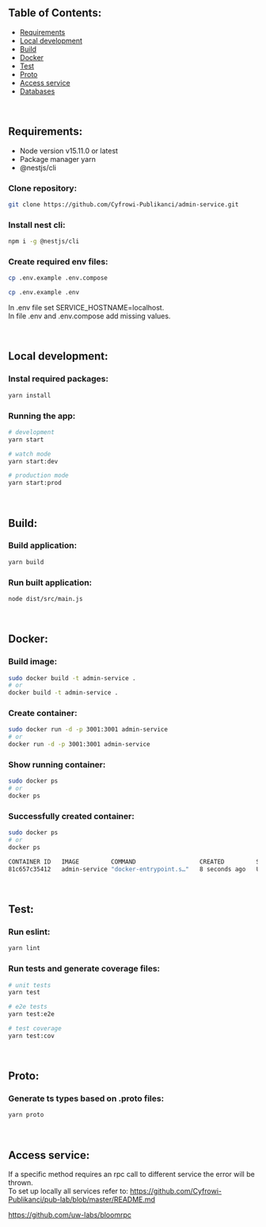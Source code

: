 ## Table of Contents:
* [Requirements](https://github.com/Cyfrowi-Publikanci/admin-service#requirements)
* [Local development](https://github.com/Cyfrowi-Publikanci/admin-service#local-development)
* [Build](https://github.com/Cyfrowi-Publikanci/admin-service#build)
* [Docker](https://github.com/Cyfrowi-Publikanci/admin-service#docker)
* [Test](https://github.com/Cyfrowi-Publikanci/admin-service#test)
* [Proto](https://github.com/Cyfrowi-Publikanci/admin-service#proto)
* [Access service](https://github.com/Cyfrowi-Publikanci/admin-service#access-service)
* [Databases](https://github.com/Cyfrowi-Publikanci/pub-lab#databases)

<br/>

## Requirements:
* Node version v15.11.0 or latest
* Package manager yarn
* @nestjs/cli

### Clone repository:

```bash
git clone https://github.com/Cyfrowi-Publikanci/admin-service.git
```

### Install nest cli:

```bash
npm i -g @nestjs/cli
```

### Create required env files:

```bash
cp .env.example .env.compose
```

```bash
cp .env.example .env
```

In .env file set SERVICE_HOSTNAME=localhost.<br/>
In file .env and .env.compose add missing values.

<br/>

## Local development:

### Instal required packages:

```bash
yarn install
```

### Running the app:

```bash
# development
yarn start

# watch mode
yarn start:dev

# production mode
yarn start:prod
```

<br/>

## Build:

### Build application:

```bash
yarn build
```

### Run built application:

```bash
node dist/src/main.js
```

<br/>

## Docker:

### Build image:

```bash
sudo docker build -t admin-service .
# or
docker build -t admin-service .
```

### Create container:

```bash
sudo docker run -d -p 3001:3001 admin-service
# or
docker run -d -p 3001:3001 admin-service
```

### Show running container:

```bash
sudo docker ps
# or
docker ps
```

### Successfully created container:

```bash
sudo docker ps
# or
docker ps
```

```bash
CONTAINER ID   IMAGE         COMMAND                  CREATED         STATUS         PORTS                    NAMES
81c657c35412   admin-service "docker-entrypoint.s…"   8 seconds ago   Up 7 seconds   0.0.0.0:3001->3001/tcp   gifted_gates
```

<br/>

## Test:

### Run eslint:

```bash
yarn lint
```

### Run tests and generate coverage files:

```bash
# unit tests
yarn test

# e2e tests
yarn test:e2e

# test coverage
yarn test:cov
```

<br/>

## Proto:

### Generate ts types based on .proto files:

```bash
yarn proto
```

<br/>

## Access service:

If a specific method requires an rpc call to different service the error will be thrown.<br/>
To set up locally all services  refer to: https://github.com/Cyfrowi-Publikanci/pub-lab/blob/master/README.md

https://github.com/uw-labs/bloomrpc
